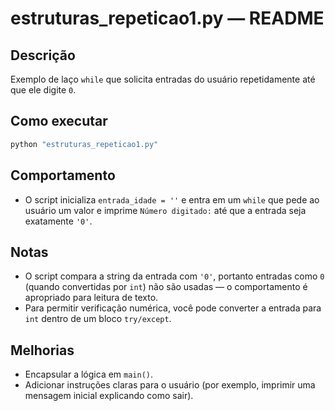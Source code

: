 # estruturas_repeticao1.py — README

Descrição
--------
Exemplo de laço `while` que solicita entradas do usuário repetidamente até que ele digite `0`.

Como executar
---------------
```powershell
python "estruturas_repeticao1.py"
```

Comportamento
-------------
- O script inicializa `entrada_idade = ''` e entra em um `while` que pede ao usuário um valor e imprime `Número digitado:` até que a entrada seja exatamente `'0'`.

Notas
-----
- O script compara a string da entrada com `'0'`, portanto entradas como `0` (quando convertidas por `int`) não são usadas — o comportamento é apropriado para leitura de texto.
- Para permitir verificação numérica, você pode converter a entrada para `int` dentro de um bloco `try/except`.

Melhorias
---------
- Encapsular a lógica em `main()`.
- Adicionar instruções claras para o usuário (por exemplo, imprimir uma mensagem inicial explicando como sair).
